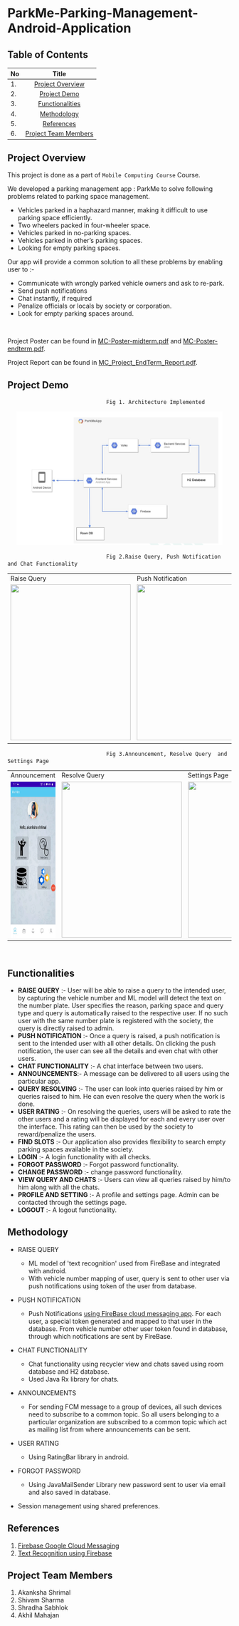 # ParkMe-Parking-Management-Android-Application

## Table of Contents
<center>

| No |   Title   |  
| :--- | :----------------------: | 
| 1. |   [Project Overview](#Project-Overview) |   
| 2. |   [Project Demo](#Project-Demo) |   
| 3. |[Functionalities](#Functionalities)|   
| 4.  |  [Methodology](#Methodology)  | 
| 5.  |    [References](#References)   | 
| 6.  |    [Project Team Members](#Project-Team-Members)   | 

</center>

## Project Overview

This project is done as a part of `Mobile Computing Course` Course.

We developed a parking management app : ParkMe to solve following problems related to parking space management. 
- Vehicles parked in a haphazard manner, making it difficult to use parking space efficiently.
- Two wheelers packed in four-wheeler space.
- Vehicles parked in no-parking spaces.
- Vehicles parked in other’s parking spaces.
- Looking for empty parking spaces. 
  
Our app will provide a common solution to all these problems by enabling user to :- 
- Communicate with wrongly parked vehicle owners and ask to re-park. 
- Send push notifications 
- Chat instantly, if required
- Penalize officials or locals by society or corporation.
- Look for empty parking spaces around. 
  

<p>&nbsp;</p>

Project Poster can be found in [MC-Poster-midterm.pdf](MC-Poster-midterm.pdf) and [MC-Poster-endterm.pdf](MC-Poster-endterm.pdf). 

Project Report can be found in [MC_Project_EndTerm_Report.pdf](MC_Project_EndTerm_Report.pdf).


## Project Demo


                                   Fig 1. Architecture Implemented 
<div align="center"><img src="Images/architecture.png" height='300px'/></div>

                                   Fig 2.Raise Query, Push Notification and Chat Functionality

 <table>
  <tr>
    <td>Raise Query</td>
     <td>Push Notification</td>
     <td>Chat Functionality</td>
  </tr>
  <tr>
    <td><img src="Images/raise_query.gif" width=270 height=350></td>
    <td><img src="Images/push_notification.gif" width=270 height=350></td>
    <td><img src="Images/chat.gif" width=270 height=350></td>
  </tr>
 </table>  

                                   Fig 3.Announcement, Resolve Query  and Settings Page

 <table>
  <tr>
    <td>Announcement</td>
     <td>Resolve Query</td>
     <td>Settings Page</td>
  </tr>
  <tr>
    <td><img src="Images/announcement.gif" width=270 height=350></td>
    <td><img src="Images/rate_resolve_query.gif" width=270 height=350></td>
    <td><img src="Images/settings.gif" width=270 height=350></td>
  </tr>
 </table>  


<p>&nbsp;</p>

## Functionalities
- **RAISE QUERY** :-
    User will be able to raise a query to the intended user, by capturing the vehicle number and
    ML model will detect the text on the number plate. User specifies the reason, parking space
    and query type and query is automatically raised to the respective user. If no such user with
    the same number plate is registered with the society, the query is directly raised to admin.
- **PUSH NOTIFICATION** :-
    Once a query is raised, a push notification is sent to the intended user with all other details.
    On clicking the push notification, the user can see all the details and even chat with other
    users.
- **CHAT FUNCTIONALITY** :-
    A chat interface between two users.
- **ANNOUNCEMENTS**:-
    A message can be delivered to all users using the particular app.
- **QUERY RESOLVING** :-
    The user can look into queries raised by him or queries raised to him. He can even resolve
    the query when the work is done.
- **USER RATING** :-
    On resolving the queries, users will be asked to rate the other users and a rating will be
    displayed for each and every user over the interface. This rating can then be used by the
    society to reward/penalize the users.
- **FIND SLOTS** :-
    Our application also provides flexibility to search empty parking spaces available in the
    society.
- **LOGIN** :-
    A login functionality with all checks.
- **FORGOT PASSWORD** :-
    Forgot password functionality.
- **CHANGE PASSWORD** :-
    change password functionality.
- **VIEW QUERY AND CHATS** :-
    Users can view all queries raised by him/to him along with all the chats.
- **PROFILE AND SETTING** :-
    A profile and settings page. Admin can be contacted through the settings page.
- **LOGOUT** :-
    A logout functionality.

## Methodology
- RAISE QUERY
   - ML model of 'text recognition' used from FireBase and integrated with android. 
   - With vehicle number mapping of user, query is sent to other user via push notifications using token of the user from database.
    

- PUSH NOTIFICATION
  - Push Notifications [using FireBase cloud messaging app](https://medium.com/nybles/sending-push-notifications-by-using-firebase-cloud-messaging-249aa34f4f4c). For each user, a special token generated and mapped to that user in the database. 
  From vehicle number other user token found in database, through which notifications are sent by FireBase. 

- CHAT FUNCTIONALITY
  - Chat functionality using recycler view and chats saved using room database and H2 database.
  - Used Java Rx library for chats.
    
- ANNOUNCEMENTS
  -  For sending FCM message to a group of devices, all such devices need to subscribe to a common topic. So all users belonging to a particular organization are subscribed to a common topic which act as mailing list from where announcements can be sent. 
       
- USER RATING
  - Using RatingBar library in android. 

- FORGOT PASSWORD
  - Using JavaMailSender Library new password sent to user via email and also saved in database.
    
- Session management using shared preferences. 
    
    
## References

1. [Firebase Google Cloud Messaging](https://firebase.google.com/docs/cloud-messaging)
2. [Text Recognition using Firebase](https://firebase.google.com/docs/ml-kit/recognize-text) 



## Project Team Members

1. Akanksha Shrimal
2. Shivam Sharma 
3. Shradha Sabhlok  
4. Akhil Mahajan
  

